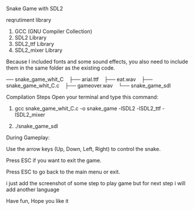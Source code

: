 Snake Game with SDL2

reqrutiment library
1. GCC (GNU Compiler Collection)
2. SDL2 Library
3. SDL2_ttf Library
4. SDL2_mixer Library

Because I included fonts and some sound effects, you also need to include them in the same folder as the existing code.

 ── snake_game_whit_C
    ├── arial.ttf
    ├── eat.wav
    ├── snake_game_whit_C.c
    ├── gameover.wav
    └── snake_game_sdl

Compilation Steps
Open your terminal and type this command:

1. gcc snake_game_whit_C.c -o snake_game -lSDL2 -lSDL2_ttf -lSDL2_mixer

2. ./snake_game_sdl

During Gameplay:

Use the arrow keys (Up, Down, Left, Right) to control the snake.

Press ESC if you want to exit the game.

Press ESC to go back to the main menu or exit.

i just add the screenshot of some step to play game but for next step i will add another language 

Have fun,  Hope you like it
